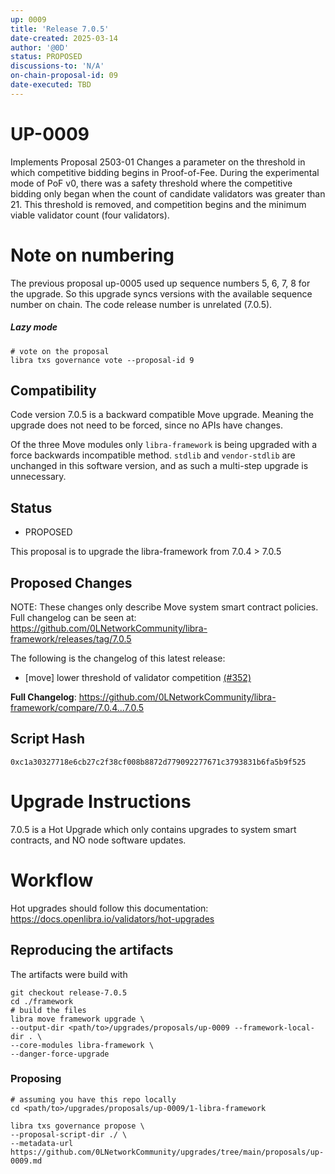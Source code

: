 ```yaml
---
up: 0009
title: 'Release 7.0.5'
date-created: 2025-03-14
author: '@0D'
status: PROPOSED
discussions-to: 'N/A'
on-chain-proposal-id: 09
date-executed: TBD
---
```



# UP-0009

Implements Proposal 2503-01
Changes a parameter on the threshold in which competitive bidding begins in Proof-of-Fee. During the experimental mode of PoF v0, there was a safety threshold where the competitive bidding only began when the count of candidate validators was greater than 21. This threshold is removed, and competition begins and the minimum viable validator count (four validators).

# Note on numbering
The previous proposal up-0005 used up sequence numbers 5, 6, 7, 8 for the upgrade. So this upgrade syncs versions with the available sequence number on chain. The code release number is unrelated (7.0.5).

##### Lazy mode


```
# vote on the proposal
libra txs governance vote --proposal-id 9

```


## Compatibility

Code version 7.0.5 is a backward compatible Move upgrade. Meaning the upgrade does not need to be forced, since no APIs have changes.

Of the three Move modules only `libra-framework` is being upgraded with a force backwards incompatible method. `stdlib` and `vendor-stdlib` are unchanged in this software version, and as such a multi-step upgrade is unnecessary.

## Status

- PROPOSED

This proposal is to upgrade the libra-framework from 7.0.4 > 7.0.5

## Proposed Changes

NOTE: These changes only describe Move system smart contract policies. Full changelog can be seen at: https://github.com/0LNetworkCommunity/libra-framework/releases/tag/7.0.5


The following is the changelog of this latest release:

- [move] lower threshold of validator competition [(#352)](https://github.com/0LNetworkCommunity/libra-framework/pull/352)


**Full Changelog**: https://github.com/0LNetworkCommunity/libra-framework/compare/7.0.4...7.0.5

## Script Hash

`0xc1a30327718e6cb27c2f38cf008b8872d779092277671c3793831b6fa5b9f525`

# Upgrade Instructions

7.0.5 is a Hot Upgrade which only contains upgrades to system smart contracts, and NO node software updates.

# Workflow
Hot upgrades should follow this documentation: https://docs.openlibra.io/validators/hot-upgrades

## Reproducing the artifacts
The artifacts were build with
```
git checkout release-7.0.5
cd ./framework
# build the files
libra move framework upgrade \
--output-dir <path/to>/upgrades/proposals/up-0009 --framework-local-dir . \
--core-modules libra-framework \
--danger-force-upgrade
```

### Proposing
```
# assuming you have this repo locally
cd <path/to>/upgrades/proposals/up-0009/1-libra-framework

libra txs governance propose \
--proposal-script-dir ./ \
--metadata-url https://github.com/0LNetworkCommunity/upgrades/tree/main/proposals/up-0009.md
```

